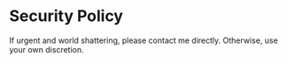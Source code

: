 # Security Policy

If urgent and world shattering, please contact me directly. Otherwise, use your own discretion. 
